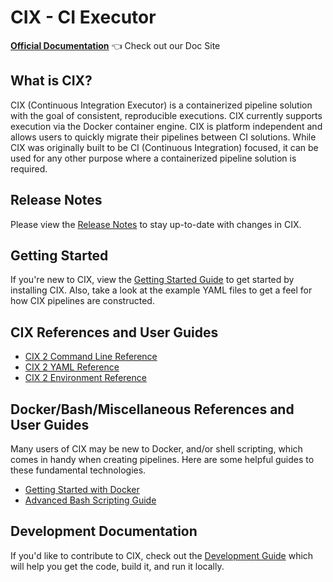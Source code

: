 CIX - CI Executor
======

**[Official Documentation](https://opensource.salesforce.com/cix/)** 👈 Check out our Doc Site

## What is CIX?

CIX (Continuous Integration Executor) is a containerized pipeline solution with the goal of consistent, reproducible executions. CIX currently supports execution via the Docker container engine. CIX is platform independent and allows users to quickly migrate their pipelines between CI solutions. While CIX was originally built to be CI (Continuous Integration) focused, it can be used for any other purpose where a containerized pipeline solution is required.

## Release Notes

Please view the [Release Notes](https://opensource.salesforce.com/cix/#/release-notes) to stay up-to-date with changes in CIX.

## Getting Started

If you're new to CIX, view the [Getting Started Guide](https://opensource.salesforce.com/cix/#/getting-started/install) to get started by installing CIX. Also, take a look at the example YAML files to get a feel for how CIX pipelines are constructed.

## CIX References and User Guides

* [CIX 2 Command Line Reference](https://opensource.salesforce.com/cix/#/reference/cli)
* [CIX 2 YAML Reference](https://opensource.salesforce.com/cix/#/reference/yaml)
* [CIX 2 Environment Reference](https://opensource.salesforce.com/cix/#/reference/environment)

## Docker/Bash/Miscellaneous References and User Guides

Many users of CIX may be new to Docker, and/or shell scripting, which comes in handy when creating pipelines.
Here are some helpful guides to these fundamental technologies.

* [Getting Started with Docker](https://docs.docker.com/get-started/)
* [Advanced Bash Scripting Guide](http://tldp.org/LDP/abs/html/index.html)

## Development Documentation

If you'd like to contribute to CIX, check out the [Development Guide](https://opensource.salesforce.com/cix/#/development) which will help you get
the code, build it, and run it locally.
